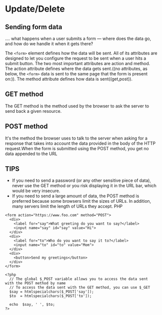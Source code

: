 # Update/Delete
## Sending form data
.... what happens when a user submits a form — where does the data go, and how do we handle it when it gets there?

The ```<form>``` element defines how the data will be sent. All of its attributes are designed to let you configure the request to be sent when a user hits a submit button. The two most important attributes are action and method. The action attribute defines where the data gets sent.((no attributes, as below, the ```<form>``` data is sent to the same page that the form is present on:)). The method attribute defines how data is sent((get,post)).

## GET method
The GET method is the method used by the browser to ask the server to send back a given resource.

## POST method
It's the method the browser uses to talk to the server when asking for a response that takes into account the data provided in the body of the HTTP request.When the form is submitted using the POST method, you get no data appended to the URL

## TIPS
* If you need to send a password (or any other sensitive piece of data), never use the GET method or you risk displaying it in the URL bar, which would be very insecure.
* If you need to send a large amount of data, the POST method is preferred because some browsers limit the sizes of URLs. In addition, many servers limit the length of URLs they accept.
PHP
```
<form action="https://www.foo.com" method="POST">
  <div>
    <label for="say">What greeting do you want to say?</label>
    <input name="say" id="say" value="Hi">
  </div>
  <div>
    <label for="to">Who do you want to say it to?</label>
    <input name="to" id="to" value="Mom">
  </div>
  <div>
    <button>Send my greetings</button>
  </div>
</form>
```
```
<?php
  // The global $_POST variable allows you to access the data sent with the POST method by name
  // To access the data sent with the GET method, you can use $_GET
  $say = htmlspecialchars($_POST['say']);
  $to  = htmlspecialchars($_POST['to']);

  echo  $say, ' ', $to;
?>
```